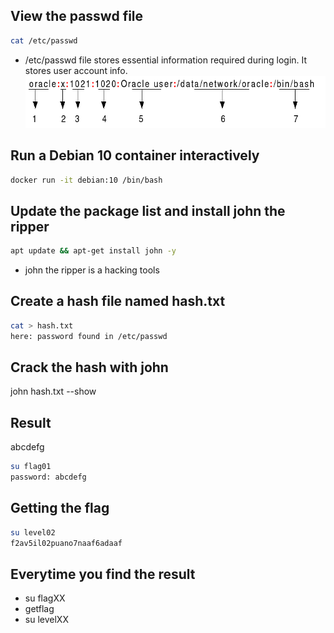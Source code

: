 ## View the passwd file
```bash
cat /etc/passwd
```
- /etc/passwd file stores essential information required during login. It stores user account info.
![passwd](image.png)

## Run a Debian 10 container interactively
```bash
docker run -it debian:10 /bin/bash
```

## Update the package list and install john the ripper
```bash
apt update && apt-get install john -y
```
- john the ripper is a hacking tools 

## Create a hash file named hash.txt
```bash
cat > hash.txt
here: password found in /etc/passwd
```

## Crack the hash with john
john hash.txt --show

## Result
abcdefg

```bash
su flag01
password: abcdefg
```

## Getting the flag
```bash
su level02
f2av5il02puano7naaf6adaaf
```

## Everytime you find the result 
- su flagXX
- getflag
- su levelXX